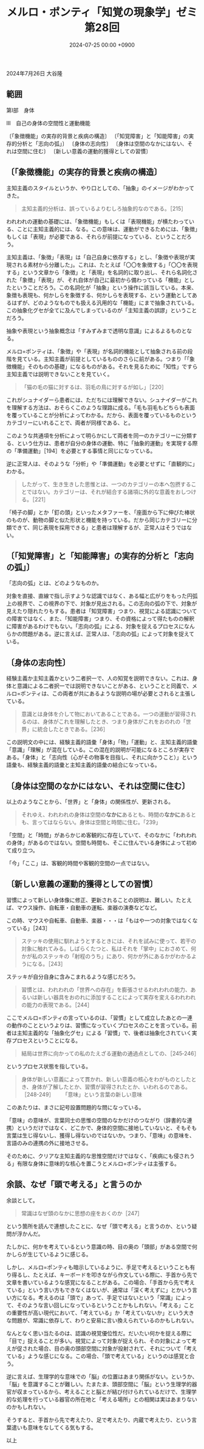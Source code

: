 ﻿---
layout: post
title: "メルロ・ポンティ「知覚の現象学」ゼミ 第28回"
date: 2024-07-25 00:00 +0900
categories: merleau-ponty
---
2024年7月26日 大谷隆

## 範囲

第Ⅰ部　身体

Ⅲ　自己の身体の空間性と運動機能

〔「象徴機能」の実存的背景と疾病の構造〕
〔「知覚障害」と「知能障害」の実存的分析と「志向の弧」〕
〔身体の志向性〕
〔身体は空間のなかにはない、それは空間に住む〕
〔新しい意義の運動的獲得としての習慣〕

## 〔「象徴機能」の実存的背景と疾病の構造〕

主知主義のスタイルというか、やり口としての、「抽象」のイメージがわかってきた。

> 主知主義的分析は、誤っているよりむしろ抽象的なのである。［215］

われわれの運動の基礎には、「象徴機能」もしくは「表現機能」が横たわっている、ことに主知主義的には、なる。この意味は、運動ができるためには、「象徴」もしくは「表現」が必要である、それらが前提になっている、ということだろう。

主知主義は、「象徴」「表現」は「自己自身に依存する」とし、「象徴や表現が実現される素材から分離した」。これは、たとえば「〇〇を象徴する」「〇〇を表現する」という文章から「象徴」と「表現」を名詞的に取り出し、それら名詞化された「象徴」「表現」が、それ自体が自己に最初から備わっている「機能」としたということだろう。この名詞化が「抽象」という操作に該当している。本来、象徴も表現も、何かしらを象徴する、何かしらを表現する、という運動としてあるはずが、どのようなものでも扱える汎用的な「機能」にまで抽象されている。この抽象化グセが全てに及んでしまっているのが「主知主義の誤謬」ということだろう。

抽象や表現という抽象概念は「すみずみまで透明な意識」によるよるものとなる。

メルロ=ポンティは、「象徴」や「表現」が名詞的機能として抽象される前の段階を見ている。主知主義が前提としているもののさらに前がある。つまり「「象徴機能」そのものの基礎」になるものがある。それを見るために「知性」ですら主知主義では説明できないことを見ていく。

> 「猫の毛の猫に対するは、羽毛の鳥に対するが如し」［220］

これがシュナイダーら患者には、ただちには理解できない。シュナイダーがこれを理解する方法は、おそらくこのような理路に成る。「毛も羽毛もどちらも表面を覆っていることが分析によってわかる。だから、表面を覆っているものというカテゴリーにいれることで、両者が同様である、と。

このような共通項を分析によって明らかにして両者を同一のカテゴリーに分類する、という仕方は、患者が自分の身体の運動、特に「抽象的運動」を実現する際の「準備運動」［194］を必要とする事情と同じになっている。

逆に正常人は、そのような「分析」や「準備運動」を必要とせずに「直観的に」わかる。

> したがって、生き生きした思惟とは、一つのカテゴリーの本へ包摂することではない。カテゴリーは、それが結合する諸項に外的な意義をおしつける。［221］

「椅子の脚」とか「釘の頭」といったメタファーを、「座面から下に伸びた棒状のものが、動物の脚と似た形状と機能を持っている。だから同じカテゴリーに分類できて、同じ表現を採用できる」と患者は理解するが、正常人はそうではない。

## 〔「知覚障害」と「知能障害」の実存的分析と「志向の弧」〕

「志向の弧」とは、どのようなものか。

対象を直接、直線で指し示すような認識ではなく、ある幅と広がりをもった円弧上の視界で、この視界の下で、対象が見出される。この志向の弧の下で、対象が見えたり隠れたりもする。患者は「知覚障害」つまり、視覚による認識についての障害ではなく、また、「知能障害」つまり、その資格によって得たものの解釈に障害があるわけでもない。「志向の弧」による、対象を捉えるプロセスになんらかの問題がある。逆に言えば、正常人は、「志向の弧」によって対象を捉えている。

## 〔身体の志向性〕

経験主義か主知主義かという二者択一で、人の知覚を説明できない。これは、身体と意識による二者択一では説明できないことがある、ということと同義で、メルロ=ポンティは、この両者が共にあるような説明の場が必要とされると主張している。

> 意識とは身体を介して物においてあることである。一つの運動が習得されるのは、身体がこれを理解したとき、つまり身体がこれをおのれの「世界」に統合したときである。［236］

この説明文の中には、経験主義的語彙「身体」「物」「運動」と、主知主義的語彙「意識」「理解」が混在している。この混在的説明が可能になるところが実存である。「身体」と「志向性（心がその物事を目指し、それに向かうこと）」という語彙も、経験主義的語彙と主知主義的語彙の結合になっている。

## 〔身体は空間のなかにはない、それは空間に住む〕

以上のようなことから、「世界」と「身体」の関係性が、更新される。

> それゆえ、われわれの身体は空間の**なかに**あるとも、時間の**なかに**あるとも、言ってはならない。身体は空間と時間に住む。「239」

「空間」と「時間」があらかじめ客観的に存在していて、そのなかに「われわれの身体」があるのではない。空間も時間も、そこに住んでいる身体によって初めて成り立つ。

「今」「ここ」は、客観的時間や客観的空間の一点ではない。

## 〔新しい意義の運動的獲得としての習慣〕

習慣によって新しい身体像に修正、更新されることの説明は、難しい。たとえば、マウス操作、自転車・自動車の運転、楽器の演奏などなど。

この時、マウスや自転車、自動車、楽器・・・は「もはや一つの対象ではなくなっている」［243］

> ステッキの使用に馴れようとするときには、それを試みに使って、若干の対象に触れてみる。しばらくたつと、私はそれを「掌中」におさめて、何かが私のステッキの「射程のうち」にあり、何かが外にあるかがわかるようになる。［243］

ステッキが自分自身に含みこまれるような感じだろう。

> 習慣とは、われわれの「世界への存在」を膨張させるわれわれの能力、あるいは新しい器具をおのれに添加することによって実存を変えるわれわれの能力の表現である。［244］

ここでメルロ=ポンティの言っているのは、「習慣」として成立したあとの一連の動作のことというよりは、習慣になっていくプロセスのことを言っている。前者は主知主義的な「抽象化グセ」による「習慣」で、後者は抽象化されていく実存プロセスということになる。

> 結局は世界に向かっての私のたえざる運動の通過点としての、［245‐246］

というプロセス状態を指している。

> 身体が新しい意義によって貫かれ、新しい意義の核心をわがものとしたとき、身体が了解したとか、習慣が習得されたとか、いわれるのである。［248-249］
> 　
> 「意味」という言葉の新しい意味

このあたりは、まさに記号設置問題的な問になっている。

「意味」の意味が、言葉同士の思惟の空間のなかだけのつながり（辞書的な連携）というだけではなく、どこかで、身体的空間に接地していないと、そもそも言葉は生じ得ないし、獲得し得ないのではないか。つまり、「意味」の意味を、言語のみの連携の外に接地させる。

そのために、クリアな主知主義的な思惟空間だけではなく、「疾病にも侵されうる」有限な身体に意味的な核心を置こうとメルロ=ポンティは主張する。

## 余談、なぜ「頭で考える」と言うのか

余談として。

> 常識はなぜ頭のなかに思想の座をおくのか［247］

という箇所を読んで連想したことに、なぜ「頭で考える」と言うのか、という疑問が浮かんだ。

たしかに、何かを考えているという意識の時、目の奥の「頭部」がある空間で何かしらが生じているように感じる。

しかし、メルロ=ポンティも暗示しているように、手足で考えるということも有り得るし、たとえば、キーボードを叩きながら作文している際に、手首から先で文章を書いているような感覚になることがある。この場合、「手首から先で考えている」という言い方もできなくはないが、通常は「深く考えずに」とかいう言い方になる。考えるのは「頭で」あって、手足ではないという「常識」によって、そのような言い回しになっているということかもしれない。「考える」ことの重要性が高い現代において、「考えている」か「考えていないか」という大きな問題が、常識に依存して、わりと安易に言い換えられているのかもしれない。

なんとなく思い当たるのは、認識の視覚優位性だ。だいたい何かを捉える際に「目で」捉えることが多い。視覚によって対象が捉えられ、その対象によって考えが促された場合、目の奥の頭部空間に対象が投射されて、それについて「考えている」ような感じになる。この場合、「頭で考えている」というのは感覚と合う。

逆に言えば、生理学的な意味での「脳」の位置はあまり関係がない。というか、「脳」を意識することが難しい。たまたま、頭部空間に「脳」という生理学的器官が収まっているから、考えることと脳とが結び付けられているだけで、生理学的な処理を行っている器官の所在地と「考える場所」との相関は実はあまりないのかもしれない。

そうすると、手首から先で考えたり、足で考えたり、内蔵で考えたり、という言葉遣いも意味をなしてくる気もする。

以上
